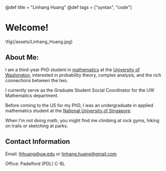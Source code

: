 @def title = "Linhang Huang"
@def tags = ["syntax", "code"]

# Welcome!

\fig{/assets/Linhang_Huang.jpg}

## About Me:

I am a third-year PhD student in [mathematics](https://math.washington.edu/) at the [University of Washington](https://www.washington.edu/), interested in probability theory, complex analysis, and the rich connections between the two.

I currently serve as the Graduate Student Social Coordinator for the UW Mathematics department.

Before coming to the US for my PhD, I was an undergraduate in applied mathematics student at the [National University of Singapore](https://nus.edu.sg/). 

When I'm not doing math, you might find me climbing at rock gyms, hiking on trails or sketching at parks.

## Contact Information
Email: [lhhuang@uw.edu](mailto:lhhuang@uw.edu) or [linhang.huang@gmail.com](mailto:linhang.huang@gmail.com)

Office: Padelford (PDL) C-8L
